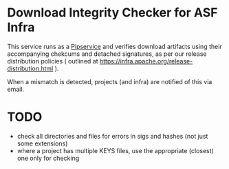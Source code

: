 # Download Integrity Checker for ASF Infra

This service runs as a [Pipservice](https://cwiki.apache.org/confluence/display/INFRA/Pipservices) and
verifies download artifacts using their accompanying chekcums and detached signatures, as per our
release distribution policies ( outlined at https://infra.apache.org/release-distribution.html ).

When a mismatch is detected, projects (and infra) are notified of this via email.

# TODO
- check all directories and files for errors in sigs and hashes (not just some extensions)
- where a project has multiple KEYS files, use the appropriate (closest) one only for checking
